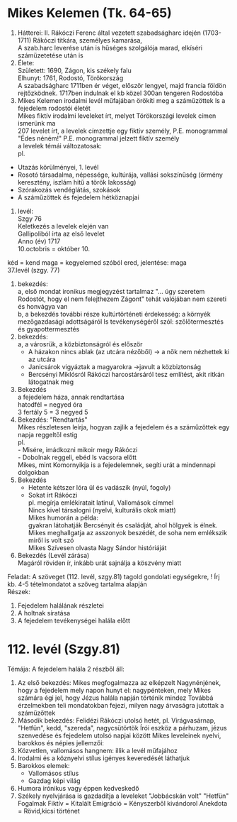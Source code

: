 # Mikes Kelemen (Tk. 64-65)  
1. Hátterei: II. Rákóczi Ferenc által vezetett szabadságharc idején (1703-1711) Rákóczi titkára, személyes kamarása,  
A szab.harc leverése után is hűséges szolgálója marad, elkíséri számüzetetése után is  
2. Élete:  
Született: 1690, Zágon, kis székely falu  
Elhunyt: 1761, Rodostó, Törökország  
A szabadságharc 1711ben ér véget, először lengyel, majd francia földön rejtőzködnek. 1717ben indulnak el kb közel 300an tengeren Rodostóba  
3. Mikes Kelemen irodalmi levél műfajában örökíti meg a száműzöttek ls a fejedelem rodostói életét  
Mikes fiktív irodalmi leveleket írt, melyet Törökországi levelek címen ismerünk ma  
207 levelet írt, a levelek címzettje egy fiktív személy, P.E. monogrammal   
"Édes néném!" P.E. monogrammal jelzett fiktív személy  
a levelek témái változatosak:  
pl.   
- Utazás körülményei, 1. levél  
- Rosotó társadalma, népessége, kultúrája, vallási sokszínűség (örmény keresztény, iszlám hitű a török lakosság)  
- Szórakozás vendéglátás, szokások  
- A száműzöttek és fejedelem hétköznapjai  
1. levél:  
Szgy 76  
Keletkezés a levelek elején van  
Gallipoliból írta az első levelet  
Anno (év) 1717  
10.octobris = október 10.  
  
kéd = kend maga = kegyelemed szóból ered, jelentése: maga  
37.levél (szgy. 77)  
1. bekezdés:  
	a, első mondat ironikus megjegyzést tartalmaz "... úgy szeretem Rodostót, hogy el nem felejthezem Zágont" tehát valójában nem szereti és honvágya van  
	b, a bekezdés további része kultúrtörténeti érdekesség: a környék mezőgazdasági adottságáról ls tevékenységéről szól: szőlőtermesztés és gyapottermesztés  
2. bekezdés:  
	a, a városrük, a közbiztonságról és először  
    - A házakon nincs ablak (az utcára nézőből) -> a nők nem nézhettek ki az utcára  
    - Janicsárok vigyáztak a magyarokra ->javult a közbiztonság  
    - Bercsényi Miklósról Rákóczi harcostársáról tesz említést, akit ritkán látogatnak meg  
3. Bekezdés  
a fejedelem háza, annak rendtartása  
hatodfél = negyed óra  
3 fertály 5 = 3 negyed 5  
4. Bekezdés: "Rendtartás"  
	Mikes részletesen leírja, hogyan zajlik a fejedelem és a száműzöttek egy napja reggeltől estig  
	pl.   
		- Misére, imádkozni mikoir megy Rákóczi  
		- Dobolnak reggeli, ebéd ls vacsora előtt  
	Mikes, mint Komornyikja is a fejedelemnek, segíti urát a mindennapi dolgokban  
5. Bekezdés  
	- Hetente kétszer lóra ül és vadászik (nyúl, fogoly)  
	- Sokat írt Rákóczi   
	pl. megírja emlékiratait latinul, Vallomások címmel  
	Nincs kivel társalogni (nyelvi, kulturális okok miatt)  
	Mikes humorán a példa:  
		gyakran látohatják Bercsényit és családját, ahol hölgyek is élnek. Mikes meghallgatja az asszonyok beszédét, de soha nem emlékszik miről is volt szó  
	Mikes Szívesen olvasta Nagy Sándor históriáját  
6. Bekezdés (Levél zárása)  
	Magáról röviden ír, inkább urát sajnálja a köszvény miatt  
  
Feladat: A szöveget (112. levél, szgy.81) tagold gondolati egységekre, ! Írj kb. 4-5 tételmondatot a szöveg tartalma alapján  
Részek:  
1. Fejedelem halálának részletei  
2. A holtnak síratása   
3. A fejedelem tevékenységei halála előtt  

# 112. levél (Szgy.81)
Témája: A fejedelem halála
2 részből áll:
1. Az első bekezdés:
	Mikes megfogalmazza az elképzelt Nagynénjének, hogy a fejedelem mely napon hunyt el:
		nagypénteken, mely Mikes számára égi jel, hogy Jézus halála napján történik mindez
	Továbbá érzelmekben teli mondatokban fejezi, milyen nagy árvaságra jutottak a száműzőttek
2. Második bekezdés:
	Felidézi Rákóczi utolsó hetét, pl. Virágvasárnap, "Hetfün", kedd, "szereda", nagycsütörtök
	Írói eszköz a párhuzam, jézus szenvedése és fejedelem utolsó napjai között
Mikes leveleinek nyelvi, barokkos és népies jellemzői:
1. Közvetlen, vallomásos hangnem: illik a levél műfajához
2. Irodalmi és a köznyelvi stílus igényes keveredését láthatjuk
3. Barokkos elemek:
   - Vallomásos stílus
   - Gazdag képi világ
4. Humora irónikus vagy éppen kedveskedő
5. Székely nyelvjárása is gazdadítja a leveleket
	"Jobbácskán volt"
	"Hetfün"
Fogalmak
	Fiktív = Kitalált
	Emigráció = Kényszerből kivándorol 
	Anekdota = Rövid,kicsi történet